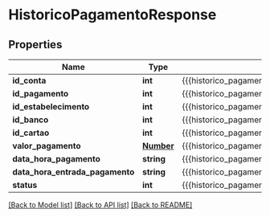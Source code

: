 # HistoricoPagamentoResponse

## Properties
Name | Type | Description | Notes
------------ | ------------- | ------------- | -------------
**id_conta** | **int** | {{{historico_pagamento_response_id_conta_value}}} | [optional] 
**id_pagamento** | **int** | {{{historico_pagamento_response_id_pagamento_value}}} | [optional] 
**id_estabelecimento** | **int** | {{{historico_pagamento_response_id_estabelecimento_value}}} | [optional] 
**id_banco** | **int** | {{{historico_pagamento_response_id_banco_value}}} | [optional] 
**id_cartao** | **int** | {{{historico_pagamento_response_id_cartao_value}}} | [optional] 
**valor_pagamento** | [**Number**](Number.md) | {{{historico_pagamento_response_valor_pagamento_value}}} | [optional] 
**data_hora_pagamento** | **string** | {{{historico_pagamento_response_data_hora_pagamento_value}}} | [optional] 
**data_hora_entrada_pagamento** | **string** | {{{historico_pagamento_response_data_hora_entrada_pagamento_value}}} | [optional] 
**status** | **int** | {{{historico_pagamento_response_status_value}}} | [optional] 

[[Back to Model list]](../README.md#documentation-for-models) [[Back to API list]](../README.md#documentation-for-api-endpoints) [[Back to README]](../README.md)


